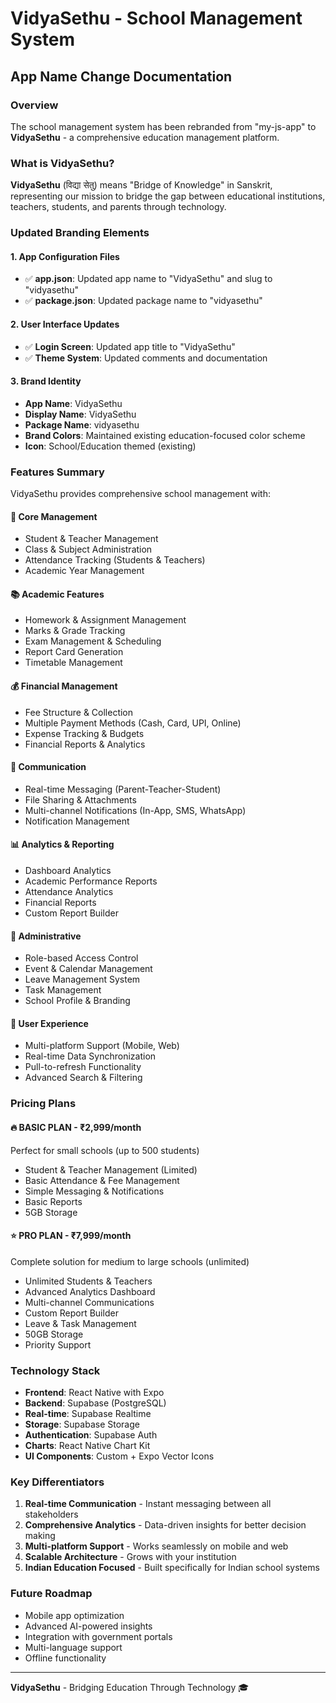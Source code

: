 # VidyaSethu - School Management System

## App Name Change Documentation

### Overview
The school management system has been rebranded from "my-js-app" to **VidyaSethu** - a comprehensive education management platform.

### What is VidyaSethu?
**VidyaSethu** (विद्या सेतु) means "Bridge of Knowledge" in Sanskrit, representing our mission to bridge the gap between educational institutions, teachers, students, and parents through technology.

### Updated Branding Elements

#### 1. App Configuration Files
- ✅ **app.json**: Updated app name to "VidyaSethu" and slug to "vidyasethu"
- ✅ **package.json**: Updated package name to "vidyasethu"

#### 2. User Interface Updates
- ✅ **Login Screen**: Updated app title to "VidyaSethu"
- ✅ **Theme System**: Updated comments and documentation

#### 3. Brand Identity
- **App Name**: VidyaSethu
- **Display Name**: VidyaSethu
- **Package Name**: vidyasethu
- **Brand Colors**: Maintained existing education-focused color scheme
- **Icon**: School/Education themed (existing)

### Features Summary
VidyaSethu provides comprehensive school management with:

#### 🏫 **Core Management**
- Student & Teacher Management
- Class & Subject Administration  
- Attendance Tracking (Students & Teachers)
- Academic Year Management

#### 📚 **Academic Features**
- Homework & Assignment Management
- Marks & Grade Tracking
- Exam Management & Scheduling
- Report Card Generation
- Timetable Management

#### 💰 **Financial Management**
- Fee Structure & Collection
- Multiple Payment Methods (Cash, Card, UPI, Online)
- Expense Tracking & Budgets
- Financial Reports & Analytics

#### 💬 **Communication**
- Real-time Messaging (Parent-Teacher-Student)
- File Sharing & Attachments
- Multi-channel Notifications (In-App, SMS, WhatsApp)
- Notification Management

#### 📊 **Analytics & Reporting**
- Dashboard Analytics
- Academic Performance Reports
- Attendance Analytics
- Financial Reports
- Custom Report Builder

#### 🔧 **Administrative**
- Role-based Access Control
- Event & Calendar Management
- Leave Management System
- Task Management
- School Profile & Branding

#### 📱 **User Experience**
- Multi-platform Support (Mobile, Web)
- Real-time Data Synchronization
- Pull-to-refresh Functionality
- Advanced Search & Filtering

### Pricing Plans

#### 🔥 **BASIC PLAN - ₹2,999/month**
Perfect for small schools (up to 500 students)
- Student & Teacher Management (Limited)
- Basic Attendance & Fee Management
- Simple Messaging & Notifications
- Basic Reports
- 5GB Storage

#### ⭐ **PRO PLAN - ₹7,999/month**
Complete solution for medium to large schools (unlimited)
- Unlimited Students & Teachers
- Advanced Analytics Dashboard
- Multi-channel Communications
- Custom Report Builder
- Leave & Task Management
- 50GB Storage
- Priority Support

### Technology Stack
- **Frontend**: React Native with Expo
- **Backend**: Supabase (PostgreSQL)
- **Real-time**: Supabase Realtime
- **Storage**: Supabase Storage
- **Authentication**: Supabase Auth
- **Charts**: React Native Chart Kit
- **UI Components**: Custom + Expo Vector Icons

### Key Differentiators
1. **Real-time Communication** - Instant messaging between all stakeholders
2. **Comprehensive Analytics** - Data-driven insights for better decision making
3. **Multi-platform Support** - Works seamlessly on mobile and web
4. **Scalable Architecture** - Grows with your institution
5. **Indian Education Focused** - Built specifically for Indian school systems

### Future Roadmap
- Mobile app optimization
- Advanced AI-powered insights
- Integration with government portals
- Multi-language support
- Offline functionality

---

**VidyaSethu** - Bridging Education Through Technology 🎓
